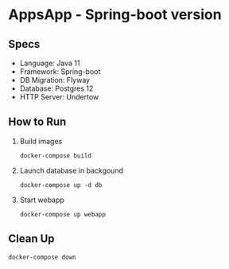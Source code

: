 AppsApp - Spring-boot version
=============================

Specs
-----

* Language: Java 11
* Framework: Spring-boot
* DB Migration: Flyway
* Database: Postgres 12
* HTTP Server: Undertow

How to Run
----------

1. Build images

    ```commandline
    docker-compose build
    ```

2. Launch database in backgound

    ```commandline
    docker-compose up -d db
    ```

3. Start webapp

    ```commandline
    docker-compose up webapp
    ```

Clean Up
--------

```commandline
docker-compose down
```
